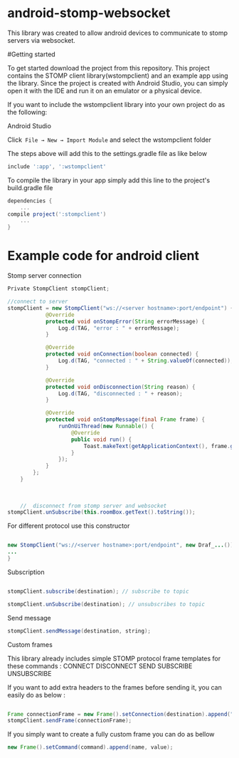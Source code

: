 # android-stomp-websocket

This library was created to allow android devices to communicate to stomp servers via websocket.

#Getting started

To get started download the project from this repository. This project contains the STOMP client library(wstompclient) and an example app using the library. Since the project is created with Android Studio, you can simply open it with the IDE and run it on an emulator or a physical device.

If you want to include the wstompclient library into your own project do as the following: 

Android Studio

Click``` File → New → Import Module``` and select the wstompclient folder

The steps above will add this to the settings.gradle file as like below   

```gradle
include ':app', ':wstompclient'
```
To compile the library in your app simply add this line to the project's build.gradle file

```gradle
dependencies {
	...
compile project(':stompclient')
	...
}
```

# Example code for android client

Stomp server connection

```java
Private StompClient stompClient;

//connect to server
stompClient = new StompClient("ws://<server hostname>:port/endpoint") { //example "ws://localhost:8080/message-server"
            @Override
            protected void onStompError(String errorMessage) {
                Log.d(TAG, "error : " + errorMessage);
            }

            @Override
            protected void onConnection(boolean connected) {
                Log.d(TAG, "connected : " + String.valueOf(connected));
            }

            @Override
            protected void onDisconnection(String reason) {
                Log.d(TAG, "disconnected : " + reason);
            }

            @Override
            protected void onStompMessage(final Frame frame) {
                runOnUiThread(new Runnable() {
                    @Override
                    public void run() {
                        Toast.makeText(getApplicationContext(), frame.getBody(), Toast.LENGTH_SHORT).show();
                    }
                });
            }
        };
    }
    
    
    
    //  disconnect from stomp server and websocket
stompClient.unSubscribe(this.roomBox.getText().toString());

```

For different protocol use this constructor


```java

new StompClient("ws://<server hostname>:port/endpoint", new Draf_...()) {
...
}


```

Subscription

```java

stompClient.subscribe(destination); // subscribe to topic

stompClient.unSubscribe(destination); // unsubscribes to topic

```

Send message

```java
stompClient.sendMessage(destination, string);

```

Custom frames 

This library already includes simple STOMP protocol frame templates for these commands :
  CONNECT
  DISCONNECT
  SEND
  SUBSCRIBE
  UNSUBSCRIBE
  
If you want to add extra headers to the frames before sending it, you can easily do as below :

```java

Frame connectionFrame = new Frame().setConnection(destination).append("login", "username").append("password", "password123");
stompClient.sendFrame(connectionFrame);

```

If you simply want to create a fully custom frame you can do as bellow

```java
new Frame().setCommand(command).append(name, value);

```

















 
